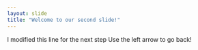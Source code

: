 ```yaml
---
layout: slide
title: "Welcome to our second slide!"
---
```

I modified this line for the next step
Use the left arrow to go back!
